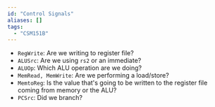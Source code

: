 ```yaml
---
id: "Control Signals"
aliases: []
tags:
  - "CSM151B"
---
```


- `RegWrite`: Are we writing to register file?
- `ALUSrc`: Are we using `rs2` or an immediate?
- `ALUOp`: Which ALU operation are we doing?
- `MemRead, MemWrite`: Are we performing a load/store?
- `MemtoReg`: Is the value that's going to be written to the register file
  coming from memory or the ALU?
- `PCSrc`: Did we branch?
